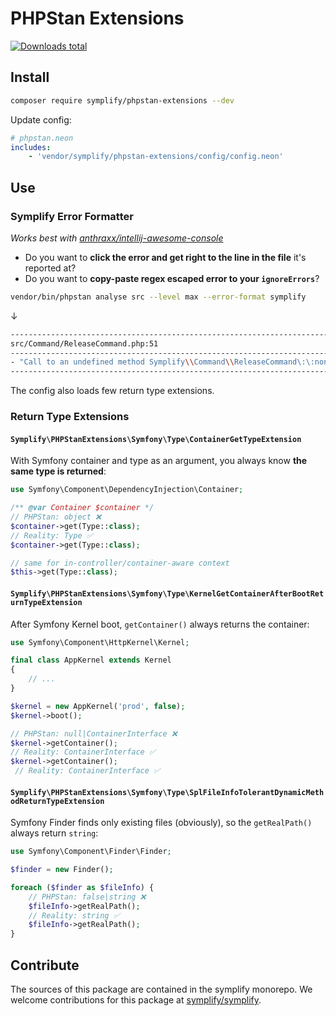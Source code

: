 # PHPStan Extensions

[![Downloads total](https://img.shields.io/packagist/dt/symplify/phpstan-extensions.svg?style=flat-square)](https://packagist.org/packages/symplify/phpstan-extensions/stats)

## Install

```bash
composer require symplify/phpstan-extensions --dev
```

Update config:

```yaml
# phpstan.neon
includes:
    - 'vendor/symplify/phpstan-extensions/config/config.neon'
```

## Use

### Symplify Error Formatter

*Works best with [anthraxx/intellij-awesome-console](https://github.com/anthraxx/intellij-awesome-console)*

- Do you want to **click the error and get right to the line in the file** it's reported at?
- Do you want to **copy-paste regex escaped error to your `ignoreErrors`**?

```bash
vendor/bin/phpstan analyse src --level max --error-format symplify
```

↓

```bash
------------------------------------------------------------------------------------------
src/Command/ReleaseCommand.php:51
------------------------------------------------------------------------------------------
- "Call to an undefined method Symplify\\Command\\ReleaseCommand\:\:nonExistingCall\(\)"
------------------------------------------------------------------------------------------
```

The config also loads few return type extensions.

### Return Type Extensions

#### `Symplify\PHPStanExtensions\Symfony\Type\ContainerGetTypeExtension`

With Symfony container and type as an argument, you always know **the same type is returned**:

```php
use Symfony\Component\DependencyInjection\Container;

/** @var Container $container */
// PHPStan: object ❌
$container->get(Type::class);
// Reality: Type ✅
$container->get(Type::class);

// same for in-controller/container-aware context
$this->get(Type::class);
```

#### `Symplify\PHPStanExtensions\Symfony\Type\KernelGetContainerAfterBootReturnTypeExtension`

After Symfony Kernel boot, `getContainer()` always returns the container:

```php
use Symfony\Component\HttpKernel\Kernel;

final class AppKernel extends Kernel
{
    // ...
}

$kernel = new AppKernel('prod', false);
$kernel->boot();

// PHPStan: null|ContainerInterface ❌
$kernel->getContainer();
// Reality: ContainerInterface ✅
$kernel->getContainer();
 // Reality: ContainerInterface ✅
```

#### `Symplify\PHPStanExtensions\Symfony\Type\SplFileInfoTolerantDynamicMethodReturnTypeExtension`

Symfony Finder finds only existing files (obviously), so the `getRealPath()` always return `string`:

```php
use Symfony\Component\Finder\Finder;

$finder = new Finder();

foreach ($finder as $fileInfo) {
    // PHPStan: false|string ❌
    $fileInfo->getRealPath();
    // Reality: string ✅
    $fileInfo->getRealPath();
}
```

## Contribute

The sources of this package are contained in the symplify monorepo. We welcome contributions for this package at [symplify/symplify](https://github.com/symplify/symplify).
